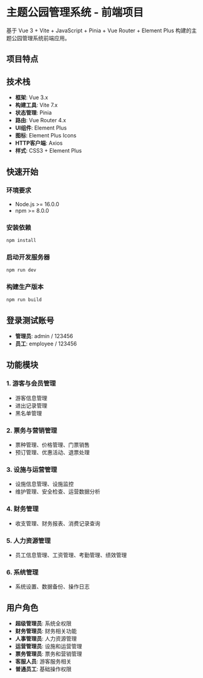 # 主题公园管理系统 - 前端项目

基于 Vue 3 + Vite + JavaScript + Pinia + Vue Router + Element Plus 构建的主题公园管理系统前端应用。

## 项目特点

## 技术栈

- **框架**: Vue 3.x
- **构建工具**: Vite 7.x
- **状态管理**: Pinia
- **路由**: Vue Router 4.x
- **UI组件**: Element Plus
- **图标**: Element Plus Icons
- **HTTP客户端**: Axios
- **样式**: CSS3 + Element Plus

## 快速开始

### 环境要求

- Node.js >= 16.0.0
- npm >= 8.0.0

### 安装依赖

```bash
npm install
```

### 启动开发服务器

```bash
npm run dev
```

### 构建生产版本

```bash
npm run build
```

## 登录测试账号

- **管理员**: admin / 123456
- **员工**: employee / 123456

## 功能模块

### 1. 游客与会员管理

- 游客信息管理
- 进出记录管理
- 黑名单管理

### 2. 票务与营销管理

- 票种管理、价格管理、门票销售
- 预订管理、优惠活动、退票处理

### 3. 设施与运营管理

- 设施信息管理、设施监控
- 维护管理、安全检查、运营数据分析

### 4. 财务管理

- 收支管理、财务报表、消费记录查询

### 5. 人力资源管理

- 员工信息管理、工资管理、考勤管理、绩效管理

### 6. 系统管理

- 系统设置、数据备份、操作日志

## 用户角色

- **超级管理员**: 系统全权限
- **财务管理员**: 财务相关功能
- **人事管理员**: 人力资源管理
- **运营管理员**: 设施和运营管理
- **票务管理员**: 票务和营销管理
- **客服人员**: 游客服务相关
- **普通员工**: 基础操作权限
